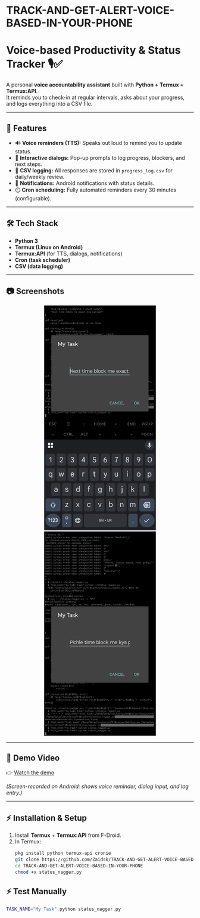 # TRACK-AND-GET-ALERT-VOICE-BASED-IN-YOUR-PHONE
# Voice-based Productivity & Status Tracker 🎙️✅

A personal **voice accountability assistant** built with **Python + Termux + Termux:API**.  
It reminds you to check-in at regular intervals, asks about your progress, and logs everything into a CSV file.

---

## 🚀 Features
- 🔊 **Voice reminders (TTS):** Speaks out loud to remind you to update status.
- 📱 **Interactive dialogs:** Pop-up prompts to log progress, blockers, and next steps.
- 📂 **CSV logging:** All responses are stored in `progress_log.csv` for daily/weekly review.
- 🔔 **Notifications:** Android notifications with status details.
- ⏲️ **Cron scheduling:** Fully automated reminders every 30 minutes (configurable).

---

## 🛠️ Tech Stack
- **Python 3**
- **Termux (Linux on Android)**
- **Termux:API** (for TTS, dialogs, notifications)
- **Cron (task scheduler)**
- **CSV (data logging)**

---

## 📷 Screenshots
<p align="center">
  <img src="screenshots/logged.png" alt="Logged Notification" width="300"/>
  <img src="screenshots/dialog.png" alt="Dialog Prompt" width="300"/>
</p>

---

## 🎥 Demo Video
👉 [Watch the demo](demo/demo.mp4)  

*(Screen-recorded on Android: shows voice reminder, dialog input, and log entry.)*

---

## ⚡ Installation & Setup

1. Install **Termux** + **Termux:API** from F-Droid.  
2. In Termux:
   ```bash
   pkg install python termux-api cronie
   git clone https://github.com/Zaidsk/TRACK-AND-GET-ALERT-VOICE-BASED-IN-YOUR-PHONE.git
   cd TRACK-AND-GET-ALERT-VOICE-BASED-IN-YOUR-PHONE
   chmod +x status_nagger.py


## ⚡ Test Manually 
   ```bash
   TASK_NAME="My Task" python status_nagger.py


